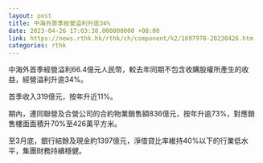 ```yaml
---
layout: post
title: 中海外首季經營溢利升逾34%
date: 2023-04-26 17:03:30.000000000 +08:00
link: https://news.rthk.hk/rthk/ch/component/k2/1697978-20230426.htm
categories: rthk
---
```


中海外首季經營溢利66.4億元人民幣，較去年同期不包含收購股權所產生的收益，經營溢利升逾34%。

首季收入319億元，按年升近11%。

期內，連同聯營及合營公司的合約物業銷售額836億元，按年升逾73%，對應銷售樓面面積升70%至426萬平方米。

至3月底，銀行結餘及現金約1397億元，淨借貸比率維持40%以下的行業低水平，集團財務持續穩健。
